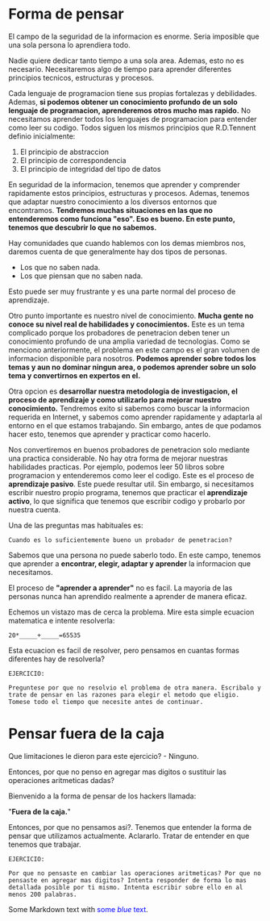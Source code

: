 # Forma de pensar

El campo de la seguridad de la informacion es enorme. Seria imposible que una sola persona lo aprendiera todo.

Nadie quiere dedicar tanto tiempo a una sola area. Ademas, esto no es necesario. Necesitaremos algo de tiempo para aprender diferentes principios tecnicos, estructuras y procesos. 

Cada lenguaje de programacion tiene sus propias fortalezas y debilidades. Ademas, **si podemos obtener un conocimiento profundo de un solo lenguaje de programacion, aprenderemos otros mucho mas rapido.** No necesitamos aprender todos los lenguajes de programacion para entender como leer su codigo. Todos siguen los mismos principios que R.D.Tennent definio inicialmente:

<ol>
	<li>El principio de abstraccion</li>
	<li>El principio de correspondencia</li>
	<li>El principio de integridad del tipo de datos</li>
</ol>

En seguridad de la informacion, tenemos que aprender y comprender rapidamente estos principios, estructuras y procesos. Ademas, tenemos que adaptar nuestro conocimiento a los diversos entornos que encontramos. **Tendremos muchas situaciones en las que no entenderemos como funciona "eso". Eso es bueno. En este punto, tenemos que descubrir lo que no sabemos.**

Hay comunidades que cuando hablemos con los demas miembros nos, daremos cuenta de que generalmente hay dos tipos de personas.

<ul>
	<li>Los que no saben nada.</li>
	<li>Los que piensan que no saben nada.</li>
</ul>

Esto puede ser muy frustrante y es una parte normal del proceso de aprendizaje. 

Otro punto importante es nuestro nivel de conocimiento. **Mucha gente no conoce su nivel real de habilidades y conocimientos.** Este es un tema complicado porque los probadores de penetracion deben tener un conocimiento profundo de una amplia variedad de tecnologias. Como se menciono anteriormente, el problema en este campo es el gran volumen de informacion disponible para nosotros. **Podemos aprender sobre todos los temas y aun no dominar ningun area, o podemos aprender sobre un solo tema y convertirnos en expertos en el.**

Otra opcion es **desarrollar nuestra metodologia de investigacion, el proceso de aprendizaje y como utilizarlo para mejorar nuestro conocimiento.** Tendremos exito si sabemos como buscar la informacion requerida en Internet, y sabemos como aprender rapidamente y adaptarla al entorno en el que estamos trabajando. Sin embargo, antes de que podamos hacer esto, tenemos que aprender y practicar como hacerlo.

Nos convertiremos en buenos probadores de penetracion solo mediante una practica considerable. No hay otra forma de mejorar nuestras habilidades practicas. Por ejemplo, podemos leer 50 libros sobre programacion y entenderemos como leer el codigo. Este es el proceso de **aprendizaje pasivo**. Este puede resultar util. Sin embargo, si necesitamos escribir nuestro propio programa, tenemos que practicar el **aprendizaje activo**, lo que significa que tenemos que escribir codigo y probarlo por nuestra cuenta.

Una de las preguntas mas habituales es:

```
Cuando es lo suficientemente bueno un probador de penetracion?
```

Sabemos que una persona no puede saberlo todo. En este campo, tenemos que aprender a **encontrar, elegir, adaptar y aprender** la informacion que necesitamos.

El proceso de **"aprender a aprender"** no es facil. La mayoria de las personas nunca han aprendido realmente a aprender de manera eficaz.

Echemos un vistazo mas de cerca la problema. Mire esta simple ecuacion matematica e intente resolverla:

```
20*_____+_____=65535
```

Esta ecuacion es facil de resolver, pero pensamos en cuantas formas diferentes hay de resolverla?

```
EJERCICIO:

Preguntese por que no resolvio el problema de otra manera. Escribalo y trate de pensar en las razones para elegir el metodo que eligio. Tomese todo el tiempo que necesite antes de continuar.
```

# Pensar fuera de la caja

Que limitaciones le dieron para este ejercicio? - Ninguno.

Entonces, por que no penso en agregar mas digitos o sustituir las operaciones aritmeticas dadas?

Bienvenido a la forma de pensar de los hackers llamada:

"**Fuera de la caja.**"

Entonces, por que no pensamos asi?. Tenemos que entender la forma de pensar que utilizamos actualmente. Aclararlo. Tratar de entender en que tenemos que trabajar.

```
EJERCICIO:

Por que no pensaste en cambiar las operaciones aritmeticas? Por que no pensaste en agregar mas digitos? Intenta responder de forma lo mas detallada posible por ti mismo. Intenta escribir sobre ello en al menos 200 palabras.
```

<p>Some Markdown text with <span style="color:blue">some <em>blue</em> text</span>.</p>
